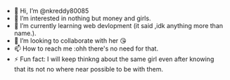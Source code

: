 - 👋 Hi, I’m @nkreddy80085
- 👀 I’m interested in nothing but money and girls.
- 🌱 I’m currently learning web devlopment (it said ,idk anything  more than name.).
- 💞️ I’m looking to collaborate with her 😘
- 📫 How to reach me :ohh there's no need for that.
- ⚡ Fun fact: I will keep thinkng about the same girl even after knowing that its not no where near possible to be with them.

<!---
nkreddy80085/nkreddy80085 is a ✨ special ✨ repository because its `README.md` (this file) appears on your GitHub profile.
You can click the Preview link to take a look at your changes.
--->

